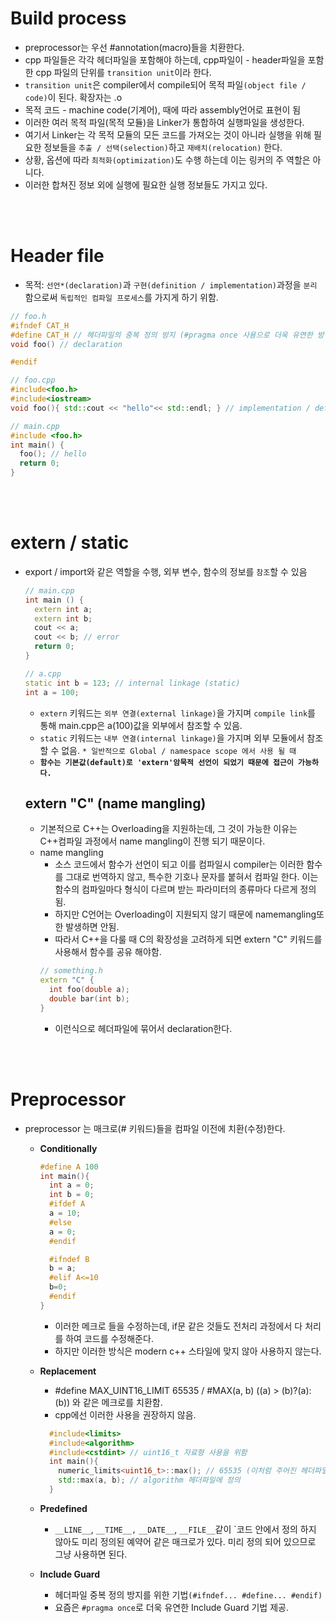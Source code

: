 # Build process

- preprocessor는 우선 #annotation(macro)들을 치환한다.
- cpp 파일들은 각각 헤더파일을 포함해야 하는데, cpp파일이 - header파일을 포함한 cpp 파일의 단위를 `transition unit`이라 한다.
- `transition unit`은 compiler에서 compile되어 목적 파일`(object file / code)`이 된다. 확장자는 .o
- 목적 코드 - machine code(기계어), 때에 따라 assembly언어로 표현이 됨
- 이러한 여러 목적 파일(목적 모듈)을 Linker가 통합하여 실행파일을 생성한다.
- 여기서 Linker는 각 목적 모듈의 모든 코드를 가져오는 것이 아니라 실행을 위해 필요한 정보들을 `추출 / 선택(selection)`하고 `재배치(relocation)` 한다.
- 상황, 옵션에 따라 `최적화(optimization)`도 수행 하는데 이는 링커의 주 역할은 아니다.
- 이러한 합쳐진 정보 외에 실행에 필요한 실행 정보들도 가지고 있다.

<br /><br />

# Header file

- 목적: `선언*(declaration)`과 `구현(definition / implementation)`과정을 `분리` 함으로써 `독립적인 컴파일 프로세스`를 가지게 하기 위함.

```cpp
// foo.h
#ifndef CAT_H
#define CAT_H // 헤더파일의 중복 정의 방지 (#pragma once 사용으로 더욱 유연한 방법 제공)
void foo() // declaration

#endif
```

```cpp
// foo.cpp
#include<foo.h>
#include<iostream>
void foo(){ std::cout << "hello"<< std::endl; } // implementation / definition
```

```cpp
// main.cpp
#include <foo.h>
int main() {
  foo(); // hello
  return 0;
}
```

<br /><br />

# extern / static

- export / import와 같은 역할을 수행, 외부 변수, 함수의 정보를 `참조`할 수 있음
  ```cpp
  // main.cpp
  int main () {
    extern int a;
    extern int b;
    cout << a;
    cout << b; // error
    return 0;
  }
  ```
  ```cpp
  // a.cpp
  static int b = 123; // internal linkage (static)
  int a = 100;
  ```
  - `extern` 키워드는 `외부 연결(external linkage)`을 가지며 `compile link`를 통해 main.cpp은 a(100)값을 외부에서 참조할 수 있음.
  - `static` 키워드는 `내부 연결(internal linkage)`을 가지며 외부 모듈에서 참조할 수 없음. `* 일반적으로 Global / namespace scope 에서 사용 될 때`
  - **`함수는 기본값(default)로 'extern'암묵적 선언이 되었기 때문에 접근이 가능하다.`**
  ## extern "C" (name mangling)
  - 기본적으로 C++는 Overloading을 지원하는데, 그 것이 가능한 이유는 C++컴파일 과정에서 name mangling이 진행 되기 때문이다.
  - name mangling
    - 소스 코드에서 함수가 선언이 되고 이를 컴파일시 compiler는 이러한 함수를 그대로 번역하지 않고, 특수한 기호나 문자를 붙혀서 컴파일 한다. 이는 함수의 컴파일마다 형식이 다르며 받는 파라미터의 종류마다 다르게 정의됨.
    - 하지만 C언어는 Overloading이 지원되지 않기 때문에 namemangling또한 발생하면 안됨.
    - 따라서 C++을 다룰 때 C의 확장성을 고려하게 되면 extern "C" 키워드를 사용해서 함수를 공유 해야함.
    ```cpp
    // something.h
    extern "C" {
      int foo(double a);
      double bar(int b);
    }
    ```
      - 이런식으로 헤더파일에 묶어서 declaration한다.

<br /><br />

# Preprocessor

- preprocessor 는 매크로(# 키워드)들을 컴파일 이전에 치환(수정)한다.
  - **Conditionally**
    ```cpp
    #define A 100
    int main(){
      int a = 0;
      int b = 0;
      #ifdef A
      a = 10;
      #else
      a = 0;
      #endif

      #ifndef B
      b = a;
      #elif A<=10
      b=0;
      #endif
    }
    ```
    - 이러한 메크로 들을 수정하는데, if문 같은 것들도 전처리 과정에서 다 처리를 하여 코드를 수정해준다.
    - 하지만 이러한 방식은 modern c++ 스타일에 맞지 않아 사용하지 않는다.
  - **Replacement**
    - #define MAX_UINT16_LIMIT 65535 / #MAX(a, b) ((a) > (b)?(a):(b)) 와 같은 메크로를 치환함.
    - cpp에선 이러한 사용을 권장하지 않음.
    ```cpp
      #include<limits>
      #include<algorithm>
      #include<cstdint> // uint16_t 자료형 사용을 위함
      int main(){
        numeric_limits<uint16_t>::max(); // 65535 (이처럼 주어진 헤더파일을 사용한다.)
        std::max(a, b); // algorithm 헤더파일에 정의
      }
    ```

  - **Predefined**
    - `__LINE__`, `__TIME__,` `__DATE__`, `__FILE__`같이 `코드 안에서 정의 하지 않아도 미리 정의된 예약어 같은 매크로가 있다. 미리 정의 되어 있으므로 그냥 사용하면 된다.
  
  - **Include Guard**
    - 헤더파일 중복 정의 방지를 위한 기법`(#ifndef... #define... #endif)`
    - 요즘은 `#pragma once`로 더욱 유연한 Include Guard 기법 제공.

  
